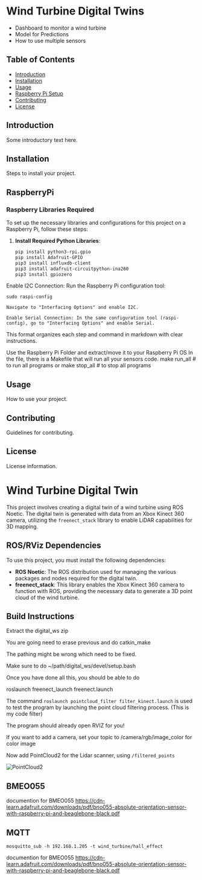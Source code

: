 # Wind Turbine Digital Twins

- Dashboard to monitor a wind turbine
- Model for Predictions
- How to use multiple sensors

## Table of Contents
- [Introduction](#introduction)
- [Installation](#installation)
- [Usage](#usage)
- [Raspberry Pi Setup](#RaspberryPi)
- [Contributing](#contributing)
- [License](#license)

## Introduction
Some introductory text here.

## Installation
Steps to install your project.

## RaspberryPi

### Raspberry Libraries Required

To set up the necessary libraries and configurations for this project on a Raspberry Pi, follow these steps:

1. **Install Required Python Libraries**:
   ```bash
   pip install python3-rpi.gpio
   pip install Adafruit-GPIO
   pip3 install influxdb-client
   pip3 install adafruit-circuitpython-ina260
   pip3 install gpiozero
Enable I2C Connection: Run the Raspberry Pi configuration tool:

    sudo raspi-config

    Navigate to "Interfacing Options" and enable I2C.

    Enable Serial Connection: In the same configuration tool (raspi-config), go to "Interfacing Options" and enable Serial.


This format organizes each step and command in markdown with clear instructions.

Use the Raspberry Pi Folder and extract/move it to your Raspberry Pi OS
In the file, there is a Makefile that will run all your sensors code.
make run_all # to run all programs
or 
make stop_all # to stop all programs
   

## Usage
How to use your project.

## Contributing
Guidelines for contributing.

## License
License information.

# Wind Turbine Digital Twin

This project involves creating a digital twin of a wind turbine using ROS Noetic. The digital twin is generated with data from an Xbox Kinect 360 camera, utilizing the `freenect_stack` library to enable LiDAR capabilities for 3D mapping.

## ROS/RViz Dependencies

To use this project, you must install the following dependencies:

- **ROS Noetic**: The ROS distribution used for managing the various packages and nodes required for the digital twin.
- **freenect_stack**: This library enables the Xbox Kinect 360 camera to function with ROS, providing the necessary data to generate a 3D point cloud of the wind turbine.

## Build Instructions

Extract the digital_ws zip 

You are going need to erase previous and do catkin_make

The pathing might be wrong which need to be fixed. 

Make sure to do ~/path/digital_ws/devel/setup.bash

Once you have done all this, you should be able to do

roslaunch freenect_launch freenect.launch 

The command `roslaunch pointcloud_filter filter_kinect.launch` is used to test the program by launching the point cloud filtering process. (This is my code filter)

The program should already open RVIZ for you!

If you want to add a camera, set your topic to /camera/rgb/image_color for color image

Now add PointCloud2 for the Lidar scanner, using `/filtered_points`


![PointCloud2](./images/simulation.png)


## BMEO055
documention for BMEO055
https://cdn-learn.adafruit.com/downloads/pdf/bno055-absolute-orientation-sensor-with-raspberry-pi-and-beaglebone-black.pdf


## MQTT
`mosquitto_sub -h 192.168.1.205 -t wind_turbine/hall_effect`

documention for BMEO055
https://cdn-learn.adafruit.com/downloads/pdf/bno055-absolute-orientation-sensor-with-raspberry-pi-and-beaglebone-black.pdf


